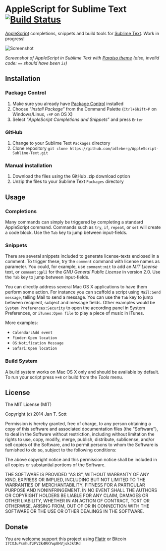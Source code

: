 # AppleScript for Sublime Text [![Build Status](https://secure.travis-ci.org/idleberg/AppleScript-Sublime-Text.png)](http://travis-ci.org/idleberg/AppleScript-Sublime-Text)

[AppleScript](https://developer.apple.com/library/mac/documentation/applescript/conceptual/applescriptlangguide/introduction/ASLR_intro.html) completions, snippets and build tools for [Sublime Text](http://www.sublimetext.com/). Work in progress!

![Screenshot](https://raw.github.com/idleberg/AppleScript-Sublime-Text/master/screenshot.gif)

*Screenshot of AppleScript in Sublime Text with [Paraíso theme](https://github.com/idleberg/Paraiso.tmTheme) (also, invalid code: `==` should have been `is`)*

## Installation

### Package Control

1. Make sure you already have [Package Control](http://wbond.net/sublime_packages/package_control/) installed
2. Choose “*Install Package*” from the Command Palette (`Ctrl+Shift+P` on Windows/Linux, `⇧⌘P` on OS X)
3. Select “*AppleScript Completions and Snippets*” and press `Enter`

### GitHub

1. Change to your Sublime Text `Packages` directory
2. Clone repository `git clone https://github.com/idleberg/AppleScript-Sublime-Text.git`

### Manual installation

1. Download the files using the GitHub .zip download option
2. Unzip the files to your Sublime Text `Packages` directory

## Usage

### Completions

Many commands can simply be triggered by completing a standard AppleScript command. Commands such as `try`, `if`, `repeat`, or `set` will create a code block. Use the `Tab` key to jump between input-fields.

### Snippets

There are several snippets included to generate license-texts enclosed in a comment. To trigger these, try the `comment` command with license names as parameter. You could, for example, use `comment:mit` to add an *MIT License* text, or `comment:gpl2` for the *GNU General Public License* in version 2.0. Use the `Tab` key to jump between input-fields.

You can directly address several Mac OS X applications to have them perform some action. For instance you can scaffold a script using `Mail:Send message`, telling Mail to send a message. You can use the `Tab` key to jump between recipient, subject and message fields. Other examples would be `System Preferences:Security` to open the according panel in System Preferences, or `iTunes:Open file` to play a piece of music in iTunes.

More examples:

* `Calendar:Add event`
* `Finder:Open location`
* `OS:Notification Message`
* `Safari:Open location`

### Build System

A build system works on Mac OS X only and should be available by default. To run your script press `⌘+B` or build from the *Tools* menu.

## License

The MIT License (MIT)

Copyright (c) 2014 Jan T. Sott

Permission is hereby granted, free of charge, to any person obtaining a copy of this software and associated documentation files (the "Software"), to deal in the Software without restriction, including without limitation the rights to use, copy, modify, merge, publish, distribute, sublicense, and/or sell copies of the Software, and to permit persons to whom the Software is furnished to do so, subject to the following conditions:

The above copyright notice and this permission notice shall be included in all copies or substantial portions of the Software.

THE SOFTWARE IS PROVIDED "AS IS", WITHOUT WARRANTY OF ANY KIND, EXPRESS OR IMPLIED, INCLUDING BUT NOT LIMITED TO THE WARRANTIES OF MERCHANTABILITY, FITNESS FOR A PARTICULAR PURPOSE AND NONINFRINGEMENT. IN NO EVENT SHALL THE AUTHORS OR COPYRIGHT HOLDERS BE LIABLE FOR ANY CLAIM, DAMAGES OR OTHER LIABILITY, WHETHER IN AN ACTION OF CONTRACT, TORT OR OTHERWISE, ARISING FROM, OUT OF OR IN CONNECTION WITH THE SOFTWARE OR THE USE OR OTHER DEALINGS IN THE SOFTWARE.

## Donate

You are welcome support this project using [Flattr](https://flattr.com/submit/auto?user_id=idleberg&url=https://github.com/idleberg/AppleScript-Sublime-Text) or Bitcoin `17CXJuPsmhuTzFV2k4RKYwpEHVjskJktRd`
